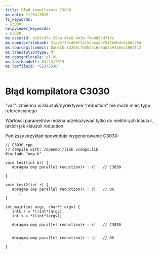 ```yaml
---
title: Błąd kompilatora C3030
ms.date: 11/04/2016
f1_keywords:
- C3030
helpviewer_keywords:
- C3030
ms.assetid: de92fd7e-29ba-46e8-b43b-f4b985cd74de
ms.openlocfilehash: 31ae3f55cd0bf7a15dbea2cf941b00dc048d825d
ms.sourcegitcommit: 0ab61bc3d2b6cfbd52a16c6ab2b97a8ea1864f12
ms.translationtype: MT
ms.contentlocale: pl-PL
ms.lasthandoff: 04/23/2019
ms.locfileid: "62375538"
---
```

# <a name="compiler-error-c3030"></a>Błąd kompilatora C3030

"var": zmienna w klauzuli/dyrektywie "reduction" nie może mieć typu referencyjnego

Wartości parametrów można przekazywać tylko do niektórych klauzul, takich jak klauzuli reduction.

Poniższy przykład spowoduje wygenerowanie C3030:

```
// C3030.cpp
// compile with: /openmp /link vcomps.lib
#include "omp.h"

void test(int &r) {
   #pragma omp parallel reduction(+ : r)   // C3030
      ;
}

void test2(int r) {
   #pragma omp parallel reduction(+ : r)   // OK
      ;
}

int main(int argc, char** argv) {
   int& r = *((int*)argv);
   int s = *((int*)argv);

   #pragma omp parallel reduction(+ : r)   // C3030
      ;

   #pragma omp parallel reduction(+ : s)   // OK
      ;
}
```
